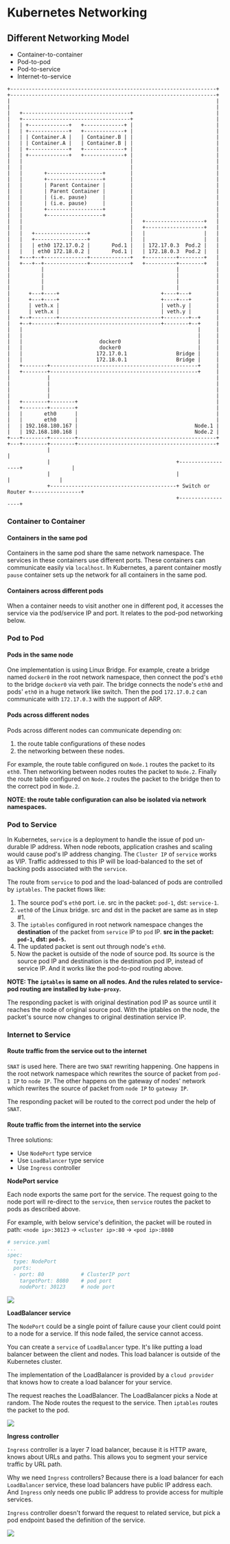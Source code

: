 # Kubernetes Networking


## Different Networking Model

- Container-to-container
- Pod-to-pod
- Pod-to-service
- Internet-to-service

```console
+-------------------------------------------------------------------+         +-------------------------------------------------------------------+
|                                                                   |         |                                                                   |
|   +-----------------------------------+                           |         |   +-----------------------------------+                           |
|   | +-------------+   +-------------+ |                           |         |   | +-------------+   +-------------+ |                           |
|   | | Container.A |   | Container.B | |                           |         |   | | Container.A |   | Container.B | |                           |
|   | +-------------+   +-------------+ |                           |         |   | +-------------+   +-------------+ |                           |
|   |                                   |                           |         |   |                                   |                           |
|   |       +------------------+        |                           |         |   |       +------------------+        |                           |
|   |       | Parent Container |        |                           |         |   |       | Parent Container |        |                           |
|   |       | (i.e. pause)     |        |                           |         |   |       | (i.e. pause)     |        |                           |
|   |       +------------------+        |                           |         |   |       +------------------+        |                           |
|   |                                   |   +-------------------+   |         |   |                                   |   +-------------------+   |
|   |   +-----------------+             |   |                   |   |         |   |   +-----------------+             |   |                   |   |
|   |   | eth0 172.17.0.2 |       Pod.1 |   | 172.17.0.3  Pod.2 |   |         |   |   | eth0 172.18.0.2 |       Pod.1 |   | 172.18.0.3  Pod.2 |   |
|   +---+--+--------------+-------------+   +----------+--------+   |         |   +---+--+--------------+-------------+   +----------+--------+   |
|          |                                           |            |         |          |                                           |            |
|          |                                           |            |         |          |                                           |            |
|      +---+----+                                 +----+---+        |         |      +---+----+                                 +----+---+        |
|      | veth.x |                                 | veth.y |        |         |      | veth.x |                                 | veth.y |        |
|   +--+--------+---------------------------------+--------+--+     |         |   +--+--------+---------------------------------+--------+--+     |
|   |                                                         |     |         |   |                                                         |     |
|   |                         docker0                         |     |         |   |                         docker0                         |     |
|   |                        172.17.0.1                Bridge |     |         |   |                        172.18.0.1                Bridge |     |
|   +--------+------------------------------------------------+     |         |   +--------+------------------------------------------------+     |
|            |                                                      |         |            |                                                      |
|            |                                                      |         |            |                                                      |
|   +--------+--------+                                             |         |   +--------+--------+                                             |
|   |       eth0      |                                             |         |   |       eth0      |                                             |
|   | 192.168.180.167 |                                      Node.1 |         |   | 192.168.180.168 |                                      Node.2 |
+---+--------+--------+---------------------------------------------+         +---+--------+--------+---------------------------------------------+
             |                                                                             |
             |                                         +------------------+                |
             |                                         |                  |                |
             +-----------------------------------------+ Switch or Router +----------------+
                                                       +------------------+

```

### Container to Container

#### Containers in the same pod
Containers in the same pod share the same network namespace. The services in these containers use different ports. These containers can communicate easily via `localhost`. In Kubernetes, a parent container mostly `pause` container sets up the network for all containers in the same pod.

#### Containers across different pods
When a container needs to visit another one in different pod, it accesses the service via the pod/service IP and port. It relates to the pod-pod networking below.

### Pod to Pod

#### Pods in the same node

One implementation is using Linux Bridge. For example, create a bridge named `docker0` in the root network namespace, then connect the pod's `eth0` to the bridge `docker0` via veth pair. The bridge connects the node's `eth0` and pods' `eth0` in a huge network like switch. Then the pod `172.17.0.2` can communicate with `172.17.0.3` with the support of ARP.

#### Pods across different nodes

Pods across different nodes can communicate depending on:
1. the route table configurations of these nodes
2. the networking between these nodes.

For example, the route table configured on `Node.1` routes the packet to its `eth0`. Then networking between nodes routes the packet to `Node.2`. Finally the route table configured on `Node.2` routes the packet to the bridge then to the correct pod in `Node.2`.

**NOTE: the route table configuration can also be isolated via network namespaces.**

### Pod to Service

In Kubernetes, `service` is a deployment to handle the issue of pod un-durable IP address. When node reboots, application crashes and scaling would cause pod's IP address changing. The `Cluster IP` of `service` works as VIP. Traffic addressed to this IP will be load-balanced to the set of backing pods associated with the `service`.

The route from `service` to pod and the load-balanced of pods are controlled by `iptables`. The packet flows like:
1. The source pod's `eth0` port. i.e. src in the packet: `pod-1`, dst: `service-1`.
2. `veth0` of the Linux bridge. src and dst in the packet are same as in step #1.
3. The `iptables` configured in root network namespace changes the **destination** of the packet from `service` IP to `pod` IP. **src in the packet: `pod-1`, dst: `pod-5`.**
4. The updated packet is sent out through node's `eth0`.
5. Now the packet is outside of the node of source pod. Its source is the source pod IP and destination is the destination pod IP, instead of service IP. And it works like the pod-to-pod routing above.

**NOTE: The `iptables` is same on all nodes. And the rules related to service-pod routing are installed by `kube-proxy`.**

The responding packet is with original destination pod IP as source until it reaches the node of original source pod. With the iptables on the node, the packet's source now changes to original destination service IP.

### Internet to Service

#### Route traffic from the service out to the internet

`SNAT` is used here.
There are two `SNAT` rewriting happening. One happens in the root network namespace which rewrites the source of packet from `pod-1 IP` to `node IP`. The other happens on the gateway of nodes' network which rewrites the source of packet from `node IP` to `gateway IP`.

The responding packet will be routed to the correct pod under the help of `SNAT`.

#### Route traffic from the internet into the service

Three solutions:
- Use `NodePort` type service
- Use `LoadBalancer` type service
- Use `Ingress` controller

**NodePort service**

Each node exports the same port for the service. The request going to the node port will re-direct to the `service`, then `service` routes the packet to pods as described above.

For example, with below service's definition, the packet will be routed in path: `<node ip>:30123` -> `<cluster ip>:80` -> `<pod ip>:8080`

```yaml
# service.yaml
...
spec:
  type: NodePort
  ports:
  - port: 80            # ClusterIP port
    targetPort: 8080    # pod port
    nodePort: 30123     # node port
```

![](/images/kubernetes-networking-nodeport.png)

**LoadBalancer service**

The `NodePort` could be a single point of failure cause your client could point to a node for a service. If this node failed, the service cannot access.

You can create a `service` of `LoadBalancer` type. It's like putting a load balancer between the client and nodes. This load balancer is outside of the Kubernetes cluster.

The implementation of the LoadBalancer is provided by a `cloud provider` that knows how to create a load balancer for your service.

The request reaches the LoadBalancer. The LoadBalancer picks a Node at random. The Node routes the request to the service. Then `iptables` routes the packet to the pod.

![](/images/kubernetes-networking-loadbalancer.png)

**Ingress controller**

`Ingress` controller is a layer 7 load balancer, because it is HTTP aware, knows about URLs and paths. This allows you to segment your service traffic by URL path.

Why we need `Ingress` controllers? Because there is a load balancer for each `LoadBalancer` service, these load balancers have public IP address each. And `Ingress` only needs one public IP address to provide access for multiple services.

`Ingress` controller doesn't forward the request to related service, but pick a pod endpoint based the definition of the service.

![](/images/kubernetes-networking-ingress.png)
